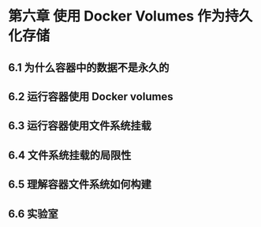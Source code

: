 # 第六章 使用 Docker Volumes 作为持久化存储

## 6.1 为什么容器中的数据不是永久的

## 6.2 运行容器使用 Docker volumes

## 6.3 运行容器使用文件系统挂载

## 6.4 文件系统挂载的局限性

## 6.5 理解容器文件系统如何构建

## 6.6 实验室